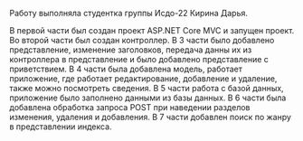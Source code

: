 Работу выполняла студентка группы Исдо-22 Кирина Дарья.


В первой части был создан проект ASP.NET Core MVC и запущен проект.
Во второй части был создан контроллер.
В 3 части было добавлено представление, изменение заголовков, передача данны их из контроллера в представление и было добавлено представление с приветствием.
В 4 части была добавлена модель, работает приложение, где работает редактирование, добавление и удаление, также можно посмотреть сведения.
В 5 части работа с базой данных, приложение было заполнено данными из базы данных.
В 6 части была добавлена обработка запроса POST при наведении разделов изменения, удаления и добавления.
В 7 части добавлен поиск по жанру в представлении индекса.
